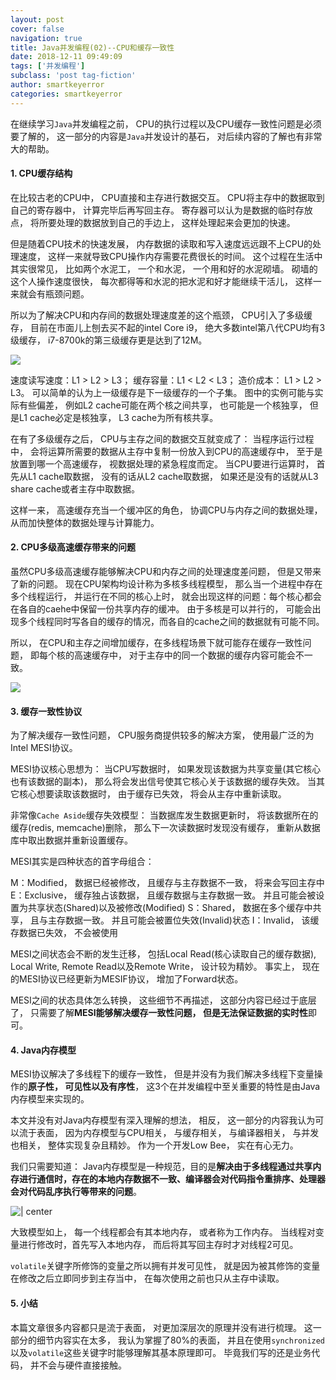 ```yaml
---
layout: post
cover: false
navigation: true
title: Java并发编程(02)--CPU和缓存一致性
date: 2018-12-11 09:49:09
tags: ['并发编程']
subclass: 'post tag-fiction'
author: smartkeyerror
categories: smartkeyerror
---
```




在继续学习`Java`并发编程之前， CPU的执行过程以及CPU缓存一致性问题是必须要了解的， 这一部分的内容是`Java`并发设计的基石， 对后续内容的了解也有非常大的帮助。

<!---more--->

#### 1. CPU缓存结构
在比较古老的CPU中， CPU直接和主存进行数据交互。 CPU将主存中的数据取到自己的寄存器中， 计算完毕后再写回主存。 寄存器可以认为是数据的临时存放点， 将所要处理的数据放到自己的手边上， 这样处理起来会更加的快速。

但是随着CPU技术的快速发展， 内存数据的读取和写入速度远远跟不上CPU的处理速度， 这样一来就导致CPU操作内存需要花费很长的时间。 这个过程在生活中其实很常见， 比如两个水泥工， 一个和水泥， 一个用和好的水泥砌墙。 砌墙的这个人操作速度很快， 每次都得等和水泥的把水泥和好才能继续干活儿， 这样一来就会有瓶颈问题。

所以为了解决CPU和内存间的数据处理速度差的这个瓶颈， CPU引入了多级缓存， 目前在市面儿上刨去买不起的intel Core i9， 绝大多数intel第八代CPU均有3级缓存， i7-8700k的第三级缓存更是达到了12M。

![](https://smartkeyerror.oss-cn-shenzhen.aliyuncs.com/Blog/2018-11-15%2010-40-01%20%E7%9A%84%E5%B1%8F%E5%B9%95%E6%88%AA%E5%9B%BE.png)

速度读写速度：L1 > L2 > L3； 缓存容量：L1 < L2 < L3； 造价成本： L1 > L2 > L3。 可以简单的认为上一级缓存是下一级缓存的一个子集。 图中的实例可能与实际有些偏差， 例如L2 cache可能在两个核之间共享， 也可能是一个核独享， 但是L1 cache必定是核独享， L3 cache为所有核共享。

在有了多级缓存之后， CPU与主存之间的数据交互就变成了： 当程序运行过程中， 会将运算所需要的数据从主存中复制一份放入到CPU的高速缓存中， 至于是放置到哪一个高速缓存， 视数据处理的紧急程度而定。 当CPU要进行运算时， 首先从L1 cache取数据， 没有的话从L2 cache取数据， 如果还是没有的话就从L3 share cache或者主存中取数据。

这样一来， 高速缓存充当一个缓冲区的角色， 协调CPU与内存之间的数据处理， 从而加快整体的数据处理与计算能力。


#### 2. CPU多级高速缓存带来的问题
虽然CPU多级高速缓存能够解决CPU和内存之间的处理速度差问题， 但是又带来了新的问题。 现在CPU架构均设计称为多核多线程模型， 那么当一个进程中存在多个线程运行， 并运行在不同的核心上时， 就会出现这样的问题：每个核心都会在各自的caehe中保留一份共享内存的缓冲。 由于多核是可以并行的， 可能会出现多个线程同时写各自的缓存的情况，而各自的cache之间的数据就有可能不同。

所以， 在CPU和主存之间增加缓存，在多线程场景下就可能存在缓存一致性问题， 即每个核的高速缓存中， 对于主存中的同一个数据的缓存内容可能会不一致。

![](https://smartkeyerror.oss-cn-shenzhen.aliyuncs.com/Blog/2018-11-15%2011-11-34%20%E7%9A%84%E5%B1%8F%E5%B9%95%E6%88%AA%E5%9B%BE.png)


#### 3. 缓存一致性协议
为了解决缓存一致性问题， CPU服务商提供较多的解决方案， 使用最广泛的为Intel MESI协议。

MESI协议核心思想为： 当CPU写数据时， 如果发现该数据为共享变量(其它核心也有该数据的副本)， 那么将会发出信号使其它核心关于该数据的缓存失效。 当其它核心想要读取该数据时， 由于缓存已失效， 将会从主存中重新读取。

非常像`Cache Aside`缓存失效模型： 当数据库发生数据更新时， 将该数据所在的缓存(redis, memcache)删除， 那么下一次读数据时发现没有缓存， 重新从数据库中取出数据并重新设置缓存。

MESI其实是四种状态的首字母组合：

M：Modified， 数据已经被修改， 且缓存与主存数据不一致， 将来会写回主存中
E：Exclusive， 缓存独占该数据， 且缓存数据与主存数据一致。 并且可能会被设置为共享状态(Shared)以及被修改(Modified)
S：Shared， 数据在多个缓存中共享， 且与主存数据一致。 并且可能会被置位失效(Invalid)状态
I：Invalid， 该缓存数据已失效， 不会被使用

MESI之间状态会不断的发生迁移， 包括Local Read(核心读取自己的缓存数据), Local Write, Remote Read以及Remote Write， 设计较为精妙。 事实上， 现在的MESI协议已经更新为MESIF协议， 增加了Forward状态。

MESI之间的状态具体怎么转换， 这些细节不再描述， 这部分内容已经过于底层了， 只需要了解**MESI能够解决缓存一致性问题， 但是无法保证数据的实时性**即可。


#### 4. Java内存模型
MESI协议解决了多线程下的缓存一致性， 但是并没有为我们解决多线程下变量操作的**原子性， 可见性以及有序性**， 这3个在并发编程中至关重要的特性是由Java内存模型来实现的。

本文并没有对Java内存模型有深入理解的想法， 相反， 这一部分的内容我认为可以流于表面， 因为内存模型与CPU相关， 与缓存相关， 与编译器相关， 与并发也相关， 整体实现复杂且精妙。 作为一个开发Low Bee， 实在有心无力。

我们只需要知道： Java内存模型是一种规范，目的是**解决由于多线程通过共享内存进行通信时，存在的本地内存数据不一致、编译器会对代码指令重排序、处理器会对代码乱序执行等带来的问题**。

![ | center ](https://smartkeyerror.oss-cn-shenzhen.aliyuncs.com/Blog/2018-11-15%2014-26-59%20%E7%9A%84%E5%B1%8F%E5%B9%95%E6%88%AA%E5%9B%BE.png)

大致模型如上， 每一个线程都会有其本地内存， 或者称为工作内存。 当线程对变量进行修改时，首先写入本地内存， 而后将其写回主存时才对线程2可见。

`volatile`关键字所修饰的变量之所以拥有并发可见性， 就是因为被其修饰的变量在修改之后立即同步到主存当中， 在每次使用之前也只从主存中读取。


#### 5. 小结
本篇文章很多内容都只是流于表面， 对更加深层次的原理并没有进行梳理。 这一部分的细节内容实在太多， 我认为掌握了80%的表面， 并且在使用`synchronized`以及`volatile`这些关键字时能够理解其基本原理即可。 毕竟我们写的还是业务代码， 并不会与硬件直接接触。